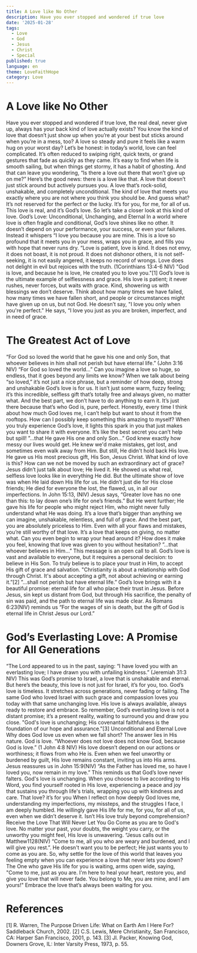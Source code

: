 ```yaml
---
title: A Love like No Other
description: Have you ever stopped and wondered if true love
date: '2025-01-28'
tags:
  - Love
  - God
  - Jesus
  - Christ
  - Special
published: true
language: en
theme: LoveFaithHope
category: Love
---
```


# A Love like No Other

Have you ever stopped and wondered if true love, the real deal, never give up, always has your back kind of love actually exists? You know the kind of love that doesn’t just show up when you’re at your best but sticks around when you’re in a mess, too? A love so steady and pure it feels like a warm hug on your worst day?
Let’s be honest: in today’s world, love can feel complicated. It’s often reduced to swiping right, quick texts, or grand gestures that fade as quickly as they came. It’s easy to find when life is smooth sailing, but when things get stormy, it has a habit of ghosting. And that can leave you wondering, “Is there a love out there that won’t give up on me?”
Here’s the good news: there is a love like that. A love that doesn’t just stick around but actively pursues you. A love that’s rock-solid, unshakable, and completely unconditional. The kind of love that meets you exactly where you are not where you think you should be. And guess what? It’s not reserved for the perfect or the lucky. It’s for you, for me, for all of us. This love is real, and it’s God’s love.
So let’s take a closer look at this kind of love.
God’s Love: Unconditional, Unchanging, and Eternal
In a world where love is often fragile and conditional, God’s love shines like no other. It doesn’t depend on your performance, your success, or even your failures. Instead it whispers “I love you because you are mine. This is a love so profound that it meets you in your mess, wraps you in grace, and fills you with hope that never runs dry.
“Love is patient, love is kind. It does not envy, it does not boast, it is not proud. It does not dishonor others, it is not self-seeking, it is not easily angered, it keeps no record of wrongs. Love does not delight in evil but rejoices with the truth. (1Corinthians 13:4-6 NIV)
"God is love, and because he is love, He created you to love you."[1] God’s love is the ultimate example of selflessness and grace. His love is patient; it never rushes, never forces, but waits with grace. Kind, showering us with blessings we don’t deserve. Think about how many times we have failed, how many times we have fallen short, and people or circumstances might have given up on us, but not God. He doesn’t say, "I love you only when you're perfect." He says, “I love you just as you are broken, imperfect, and in need of grace.

# The Greatest Act of Love

“For God so loved the world that he gave his one and only Son, that whoever believes in him shall not perish but have eternal life.” (John 3:16 NIV)
“For God so loved the world…”
Can you imagine a love so huge, so endless, that it goes beyond any limits we know? When we talk about being “so loved,” it’s not just a nice phrase, but a reminder of how deep, strong and unshakable God’s love is for us. It isn’t just some warm, fuzzy feeling; it’s this incredible, selfless gift that’s totally free and always given, no matter what. And the best part, we don’t have to do anything to earn it. It’s just there because that’s who God is, pure, perfect.
Honestly, every time I think about how much God loves me, I can’t help but want to shout it from the rooftops. How can I possibly keep something this amazing to myself? When you truly experience God’s love, it lights this spark in you that just makes you want to share it with everyone. It’s like the best secret you can’t help but spill!
”…that He gave His one and only Son…”
God knew exactly how messy our lives would get. He knew we'd make mistakes, get lost, and sometimes even walk away from Him. But still, He didn't hold back His love. He gave us His most precious gift, His Son, Jesus Christ. What kind of love is this? How can we not be moved by such an extraordinary act of grace?
Jesus didn’t just talk about love; He lived it. He showed us what real, selfless love looks like in everything He did. But the ultimate show of love was when He laid down His life for us. He didn’t just die for His close friends; He died for everyone the lost, the flawed, us, in all our imperfections.
In John 15:13, (NIV) Jesus says, “Greater love has no one than this: to lay down one’s life for one’s friends.” But He went further; He gave his life for people who might reject Him, who might never fully understand what He was doing. It’s a love that’s bigger than anything we can imagine, unshakable, relentless, and full of grace.
And the best part, you are absolutely priceless to Him. Even with all your flaws and mistakes, you’re still worthy of that love. It’s a love that keeps on giving, no matter what. Can you even begin to wrap your head around it? How does it make you feel, knowing that love was given to you without hesitation?
”…that whoever believes in Him…”
This message is an open call to all. God’s love is vast and available to everyone, but it requires a personal decision: to believe in His Son. To truly believe is to place your trust in Him, to accept His gift of grace and salvation. "Christianity is about a relationship with God through Christ. It's about accepting a gift, not about achieving or earning it.”[2]
”…shall not perish but have eternal life.”
God’s love brings with it a beautiful promise: eternal life for all who place their trust in Jesus. Before Jesus, sin kept us distant from God, but through His sacrifice, the penalty of sin was paid, and the path to eternal life was made clear. As Romans 6:23(NIV) reminds us “For the wages of sin is death, but the gift of God is eternal life in Christ Jesus our Lord.”

# God’s Everlasting Love: A Promise for All Generations

“The Lord appeared to us in the past, saying: “I have loved you with an everlasting love; I have drawn you with unfailing kindness.” (Jeremiah 31:3 NIV)
This was God’s promise to Israel, a love that is unshakable and eternal. But here’s the beauty, this love is not just for Israel, it’s for you, too. God’s love is timeless. It stretches across generations, never fading or failing. The same God who loved Israel with such grace and compassion loves you today with that same unchanging love. His love is always available, always ready to restore and embrace. So remember, God’s everlasting love is not a distant promise; it’s a present reality, waiting to surround you and draw you close. "God's love is unchanging; His covenantal faithfulness is the foundation of our hope and assurance."[3]
Unconditional and Eternal Love
Why does God love us even when we fall short? The answer lies in His nature. God is love. “Whoever does not love does not know God, because God is love.” (1 John 4:8 NIV) His love doesn’t depend on our actions or worthiness; it flows from who He is. Even when we feel unworthy or burdened by guilt, His love remains constant, inviting us into His arms.
Jesus reassures us in John 15:9(NIV) “As the Father has loved me, so have I loved you, now remain in my love.” This reminds us that God’s love never falters. God's love is unchanging. When you choose to live according to His Word, you find yourself rooted in His love, experiencing a peace and joy that sustains you through life's trials, wrapping you up with kindness and care. That love? it’s for you
When I reflect on how deeply God loves me, understanding my imperfections, my missteps, and the struggles I face, I am deeply humbled. He willingly gave His life for me, for you, for all of us, even when we didn’t deserve it. Isn’t His love truly beyond comprehension?
Receive the Love That Will Never Let You Go
Come as you are to God's love. No matter your past, your doubts, the weight you carry, or the unworthy you might feel, His love is unwavering. “Jesus calls out in Matthew1128(NIV) “Come to me, all you who are weary and burdened, and I will give you rest.”. He doesn't want you to be perfect; He just wants you to come as you are. So, why settle for the love of this world that leaves you feeling empty when you can experience a love that never lets you down? The One who gave His life for you is waiting, arms open wide, saying, "Come to me, just as you are. I'm here to heal your heart, restore you, and give you love that will never fade. You belong to Me, you are mine, and I am yours!" Embrace the love that’s always been waiting for you.

# References

[1] R. Warren, The Purpose Driven Life: What on Earth Am I Here For? Saddleback Church, 2002.
[2] C.S. Lewis, Mere Christianity, San Francisco, CA: Harper San Francisco, 2001, p. 143.
[3] Jl. Packer, Knowing God, Downers Grove, IL: Inter Varsity Press, 1973, p. 55.
